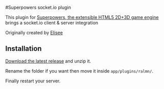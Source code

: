 #Superpowers socket.io plugin

This plugin for [Superpowers, the extensible HTML5 2D+3D game engine](http://sparklinlabs.com) brings a socket.io client & server integration

Originally created by [Elisee](http://twitter.com/elisee)


## Installation

[Download the latest release](https://github.com/ralmn/superpowers-socketio-plugin/releases) and unzip it.

Rename the folder if you want then move it inside `app/plugins/ralmn/`.

Finally restart your server.

